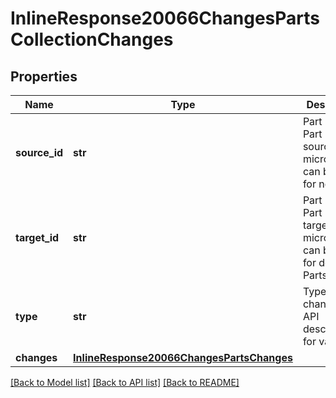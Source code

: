 # InlineResponse20066ChangesPartsCollectionChanges

## Properties
Name | Type | Description | Notes
------------ | ------------- | ------------- | -------------
**source_id** | **str** | Part Id of the Part in the source             microversion, can be null for new Parts | [optional] 
**target_id** | **str** | Part Id of the Part in the target             microversion, can be null for deleted Parts | [optional] 
**type** | **str** | Type of the change (see API description             for values) | [optional] 
**changes** | [**InlineResponse20066ChangesPartsChanges**](InlineResponse20066ChangesPartsChanges.md) |  | [optional] 

[[Back to Model list]](../README.md#documentation-for-models) [[Back to API list]](../README.md#documentation-for-api-endpoints) [[Back to README]](../README.md)


